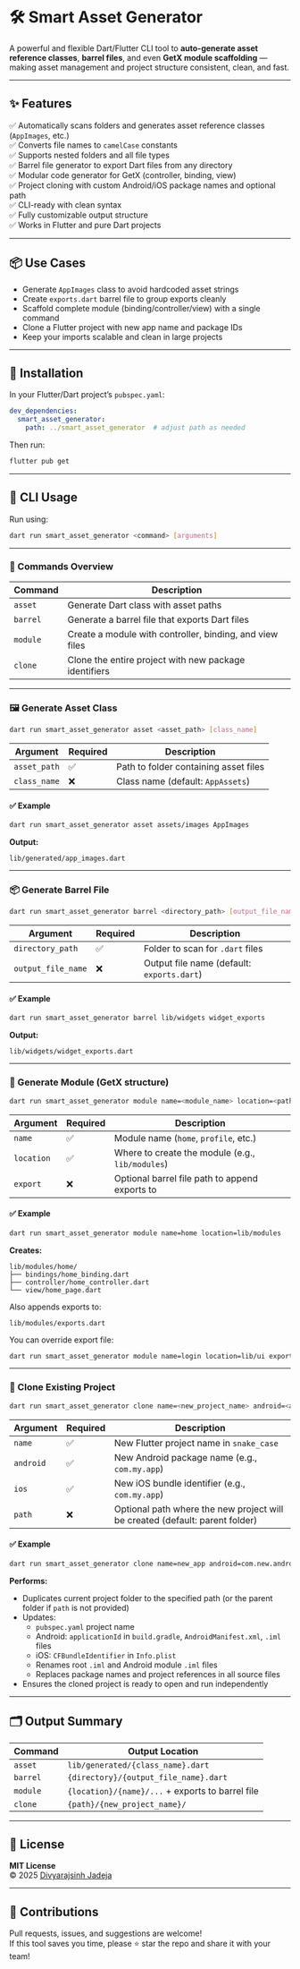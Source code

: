 
# 🛠️ Smart Asset Generator

A powerful and flexible Dart/Flutter CLI tool to **auto-generate asset reference classes**, **barrel files**, and even **GetX module scaffolding** — making asset management and project structure consistent, clean, and fast.

---

## ✨ Features

✅ Automatically scans folders and generates asset reference classes (`AppImages`, etc.)  
✅ Converts file names to `camelCase` constants  
✅ Supports nested folders and all file types  
✅ Barrel file generator to export Dart files from any directory  
✅ Modular code generator for GetX (controller, binding, view)  
✅ Project cloning with custom Android/iOS package names and optional path  
✅ CLI-ready with clean syntax  
✅ Fully customizable output structure  
✅ Works in Flutter and pure Dart projects

---

## 📦 Use Cases

- Generate `AppImages` class to avoid hardcoded asset strings
- Create `exports.dart` barrel file to group exports cleanly
- Scaffold complete module (binding/controller/view) with a single command
- Clone a Flutter project with new app name and package IDs
- Keep your imports scalable and clean in large projects

---

## 🚀 Installation

In your Flutter/Dart project’s `pubspec.yaml`:

```yaml
dev_dependencies:
  smart_asset_generator:
    path: ../smart_asset_generator  # adjust path as needed
```

Then run:

```bash
flutter pub get
```

---

## 🏃 CLI Usage

Run using:

```bash
dart run smart_asset_generator <command> [arguments]
```

---

### 🔹 Commands Overview

| Command      | Description                                              |
|--------------|----------------------------------------------------------|
| `asset`      | Generate Dart class with asset paths                     |
| `barrel`     | Generate a barrel file that exports Dart files           |
| `module`     | Create a module with controller, binding, and view files |
| `clone`      | Clone the entire project with new package identifiers    |

---

### 🖼️ Generate Asset Class

```bash
dart run smart_asset_generator asset <asset_path> [class_name]
```

| Argument      | Required | Description                                  |
|---------------|----------|----------------------------------------------|
| `asset_path`  | ✅       | Path to folder containing asset files         |
| `class_name`  | ❌       | Class name (default: `AppAssets`)             |

#### ✅ Example

```bash
dart run smart_asset_generator asset assets/images AppImages
```

**Output:**
```
lib/generated/app_images.dart
```

---

### 📦 Generate Barrel File

```bash
dart run smart_asset_generator barrel <directory_path> [output_file_name]
```

| Argument           | Required | Description                                    |
|--------------------|----------|------------------------------------------------|
| `directory_path`   | ✅       | Folder to scan for `.dart` files               |
| `output_file_name` | ❌       | Output file name (default: `exports.dart`)     |

#### ✅ Example

```bash
dart run smart_asset_generator barrel lib/widgets widget_exports
```

**Output:**
```
lib/widgets/widget_exports.dart
```

---

### 🧱 Generate Module (GetX structure)

```bash
dart run smart_asset_generator module name=<module_name> location=<path> [export=<barrel_file_path>]
```

| Argument      | Required | Description                                           |
|---------------|----------|-------------------------------------------------------|
| `name`        | ✅       | Module name (`home`, `profile`, etc.)                 |
| `location`    | ✅       | Where to create the module (e.g., `lib/modules`)      |
| `export`      | ❌       | Optional barrel file path to append exports to        |

#### ✅ Example

```bash
dart run smart_asset_generator module name=home location=lib/modules
```

**Creates:**

```
lib/modules/home/
├── bindings/home_binding.dart
├── controller/home_controller.dart
└── view/home_page.dart
```

Also appends exports to:
```
lib/modules/exports.dart
```

You can override export file:

```bash
dart run smart_asset_generator module name=login location=lib/ui export=lib/ui/index.dart
```

---

### 🔁 Clone Existing Project

```bash
dart run smart_asset_generator clone name=<new_project_name> android=<android_package> ios=<ios_package> [path=<directory_path>]
```

| Argument     | Required | Description                                                                 |
|--------------|----------|-----------------------------------------------------------------------------|
| `name`       | ✅       | New Flutter project name in `snake_case`                                    |
| `android`    | ✅       | New Android package name (e.g., `com.my.app`)                               |
| `ios`        | ✅       | New iOS bundle identifier (e.g., `com.my.app`)                               |
| `path`       | ❌       | Optional path where the new project will be created (default: parent folder) |

#### ✅ Example

```bash
dart run smart_asset_generator clone name=new_app android=com.new.android ios=com.new.ios path=/Users/you/FlutterProjects
```

**Performs:**

- Duplicates current project folder to the specified path (or the parent folder if `path` is not provided)
- Updates:
  - `pubspec.yaml` project name
  - Android: `applicationId` in `build.gradle`, `AndroidManifest.xml`, `.iml` files
  - iOS: `CFBundleIdentifier` in `Info.plist`
  - Renames root `.iml` and Android module `.iml` files
  - Replaces package names and project references in all source files
- Ensures the cloned project is ready to open and run independently

---

## 🗂️ Output Summary

| Command   | Output Location                                  |
|-----------|--------------------------------------------------|
| `asset`   | `lib/generated/{class_name}.dart`                |
| `barrel`  | `{directory}/{output_file_name}.dart`            |
| `module`  | `{location}/{name}/...` + exports to barrel file |
| `clone`   | `{path}/{new_project_name}/`                     |

---

## 📄 License

**MIT License**  
© 2025 [Divyarajsinh Jadeja](https://github.com/DivyarajsinhJadeja)

---

## 🙌 Contributions

Pull requests, issues, and suggestions are welcome!  
If this tool saves you time, please ⭐ star the repo and share it with your team!
